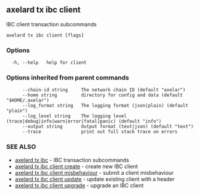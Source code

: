 ## axelard tx ibc client

IBC client transaction subcommands

```
axelard tx ibc client [flags]
```

### Options

```
  -h, --help   help for client
```

### Options inherited from parent commands

```
      --chain-id string     The network chain ID (default "axelar")
      --home string         directory for config and data (default "$HOME/.axelar")
      --log_format string   The logging format (json|plain) (default "plain")
      --log_level string    The logging level (trace|debug|info|warn|error|fatal|panic) (default "info")
      --output string       Output format (text|json) (default "text")
      --trace               print out full stack trace on errors
```

### SEE ALSO

- [axelard tx ibc](/cli-docs/v0_29_1/axelard_tx_ibc) - IBC transaction subcommands
- [axelard tx ibc client create](/cli-docs/v0_29_1/axelard_tx_ibc_client_create) - create new IBC client
- [axelard tx ibc client misbehaviour](/cli-docs/v0_29_1/axelard_tx_ibc_client_misbehaviour) - submit a client misbehaviour
- [axelard tx ibc client update](/cli-docs/v0_29_1/axelard_tx_ibc_client_update) - update existing client with a header
- [axelard tx ibc client upgrade](/cli-docs/v0_29_1/axelard_tx_ibc_client_upgrade) - upgrade an IBC client
